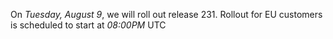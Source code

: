 On *Tuesday, August 9*, we will roll out release 231.
Rollout for EU customers is scheduled to start at *08:00PM* UTC
